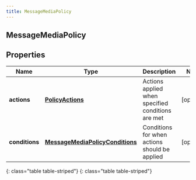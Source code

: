 ```yaml
---
title: MessageMediaPolicy
---
```

## MessageMediaPolicy


## Properties

| Name | Type | Description | Notes |
| ------------ | ------------- | ------------- | ------------- |
| **actions** | [**PolicyActions**](PolicyActions.html) | Actions applied when specified conditions are met |  [optional] |
| **conditions** | [**MessageMediaPolicyConditions**](MessageMediaPolicyConditions.html) | Conditions for when actions should be applied |  [optional] |
{: class="table table-striped"}
{: class="table table-striped"}



